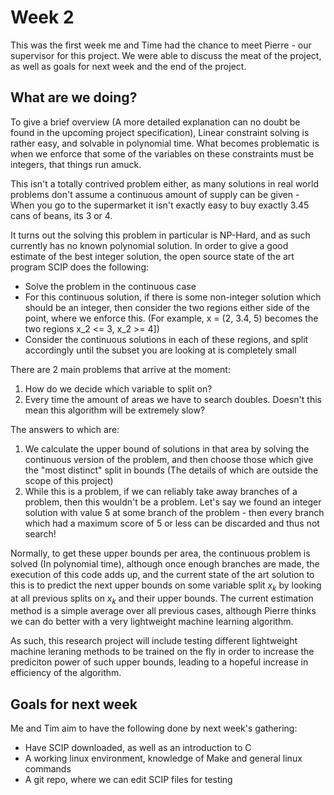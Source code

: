 # Week 2

This was the first week me and Time had the chance to meet Pierre - our supervisor for this project.
We were able to discuss the meat of the project, as well as goals for next week and the end of the project.

## What are we doing?

To give a brief overview (A more detailed explanation can no doubt be found in the upcoming project specification), Linear constraint solving is rather easy, and solvable in polynomial time.
What becomes problematic is when we enforce that some of the variables on these constraints must be integers, that things run amuck.

This isn't a totally contrived problem either, as many solutions in real world problems don't assume a continuous amount of supply can be given - When you go to the supermarket it isn't exactly easy to buy exactly 3.45 cans of beans, its 3 or 4.

It turns out the solving this problem in particular is NP-Hard, and as such currently has no known polynomial solution.
In order to give a good estimate of the best integer solution, the open source state of the art program SCIP does the following:

* Solve the problem in the continuous case
* For this continuous solution, if there is some non-integer solution which should be an integer, then consider the two regions either side of the point, where we enforce this.
(For example, x = (2, 3.4, 5) becomes the two regions x_2 <= 3, x_2 >= 4\])
* Consider the continuous solutions in each of these regions,  and split accordingly until the subset you are looking at is completely small

There are 2 main problems that arrive at the moment:

1. How do we decide which variable to split on?
2. Every time the amount of areas we have to search doubles. Doesn't this mean this algorithm will be extremely slow?

The answers to which are:

1. We calculate the upper bound of solutions in that area by solving the continuous version of the problem, and then choose those which give the "most distinct" split in bounds (The details of which are outside the scope of this project)
2. While this is a problem, if we can reliably take away branches of a problem, then this wouldn't be a problem. Let's say we found an integer solution with value 5 at some branch of the problem - then every branch which had a maximum score of 5 or less can be discarded and thus not search!

Normally, to get these upper bounds per area, the continuous problem is solved (In polynomial time), although once enough branches are made, the execution of this code adds up, and the current state of the art solution to this is to predict the next upper bounds on some variable split $x_k$ by looking at all previous splits on $x_k$ and their upper bounds.
The current estimation method is a simple average over all previous cases, although Pierre thinks we can do better with a very lightweight machine learning algorithm.

As such, this research project will include testing different lightweight machine leraning methods to be trained on the fly in order to increase the prediciton power of such upper bounds, leading to a hopeful increase in efficiency of the algorithm.

## Goals for next week

Me and Tim aim to have the following done by next week's gathering:

* Have SCIP downloaded, as well as an introduction to C
* A working linux environment, knowledge of Make and general linux commands
* A git repo, where we can edit SCIP files for testing
